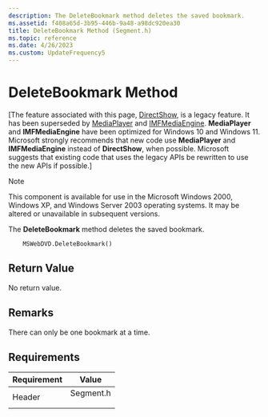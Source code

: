 ```yaml
---
description: The DeleteBookmark method deletes the saved bookmark.
ms.assetid: f408a65d-3b95-446b-9a48-a98dc920ea30
title: DeleteBookmark Method (Segment.h)
ms.topic: reference
ms.date: 4/26/2023
ms.custom: UpdateFrequency5
---
```


# DeleteBookmark Method

\[The feature associated with this page, [DirectShow](/windows/win32/directshow/directshow), is a legacy feature. It has been superseded by [MediaPlayer](/uwp/api/Windows.Media.Playback.MediaPlayer) and [IMFMediaEngine](/windows/win32/api/mfmediaengine/nn-mfmediaengine-imfmediaengine). **MediaPlayer** and **IMFMediaEngine** have been optimized for Windows 10 and Windows 11. Microsoft strongly recommends that new code use **MediaPlayer** and **IMFMediaEngine** instead of **DirectShow**, when possible. Microsoft suggests that existing code that uses the legacy APIs be rewritten to use the new APIs if possible.\]

> [!Note]  
> This component is available for use in the Microsoft Windows 2000, Windows XP, and Windows Server 2003 operating systems. It may be altered or unavailable in subsequent versions.

 

The **DeleteBookmark** method deletes the saved bookmark.

``` syntax
    MSWebDVD.DeleteBookmark()
```

## Return Value

No return value.

## Remarks

There can only be one bookmark at a time.

## Requirements



| Requirement | Value |
|-------------------|--------------------------------------------------------------------------------------|
| Header<br/> | <dl> <dt>Segment.h</dt> </dl> |



 

 




